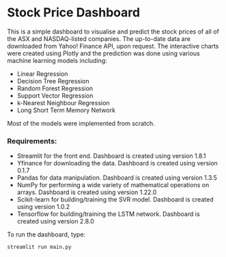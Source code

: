 # Stock Price Dashboard

This is a simple dashboard to visualise and predict the stock prices of all of the ASX and NASDAQ-listed companies. The up-to-date data are downloaded from Yahoo! Finance API, upon request. The interactive charts were created using Plotly and the prediction was done using various machine learning models including: 
* Linear Regression
* Decision Tree Regression
* Random Forest Regression
* Support Vector Regression 
* k-Nearest Neighbour Regression
* Long Short Term Memory Network

Most of the models were implemented from scratch.

### Requirements:
* Streamlit for the front end. Dashboard is created using version 1.8.1
* Yfinance for downloading the data. Dashboard is created using version 0.1.7
* Pandas for data manipulation. Dashboard is created using version 1.3.5
* NumPy for performing a wide variety of mathematical operations on arrays. Dashboard is created using version 1.22.0
* Scikit-learn for building/training the SVR model. Dashboard is created using version 1.0.2
* Tensorflow for building/training the LSTM network. Dashboard is created using version 2.8.0

To run the dashboard, type:
```
streamlit run main.py
```
